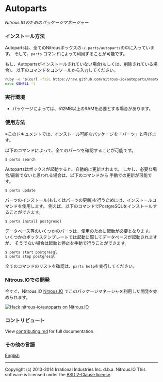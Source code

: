 # Autoparts
*Nitrous.IOのためのパッケージマネージャー*

### インストール方法

Autopartsは、全てのNitrousボックスの`~/.parts/autoparts`の中に入っています。
そして、`parts` コマンドによって利用することが可能です。

もし、Autopartsがインストールされていない場合(もしくは、削除されている場合)、
以下のコマンドをコンソールから入力してください。

```sh
ruby -e "$(curl -fsSL https://raw.github.com/nitrous-io/autoparts/master/setup.rb)"
exec $SHELL -l
```

### 実行環境

* パッケージによっては、512MB以上のRAMを必要とする場合があります。

### 使用方法
※このドキュメントでは、インストール可能なパッケージを「パーツ」と呼びます。

以下のコマンドによって、全てのパーツを確認することが可能です。

    $ parts search

Autopartsはボックスが起動すると、自動的に更新されます。
しかし、必要な場合/最新でないと思われる場合は、以下のコマンドから
手動での更新が可能です。

    $ parts update

パーツのインストール(もしくはパーツの更新)を行うためには、インストールコマンドを使用します。
例えば、以下のコマンドでPostgreSQLをインストールすることができます。

    $ parts install postgresql

データベース等のいくつかのパーツは、使用のために起動が必要となります。
いくつかのボックステンプレートでは起動に際してデータベースが起動されますが、
そうでない場合は起動と停止を手動で行うことができます。

    $ parts start postgresql
    $ parts stop postgresql

全てのコマンドのリストを確認は、`parts help`を実行してください。

### Nitrous.IOでの開発

今すぐ、Nitrous.IO
[Nitrous.IO](https://www.nitrous.io/?utm_source=github.com&utm_campaign=Autoparts&utm_medium=hackonnitrous)
でこのパッケージマネージャを利用した開発を始められます。

[![Hack nitrous-io/autoparts on Nitrous.IO](https://d3o0mnbgv6k92a.cloudfront.net/assets/hack-l-v1-3cc067e71372f6045e1949af9d96095b.png)](https://www.nitrous.io/hack_button?source=embed&runtime=rails&repo=nitrous-io%2Fautoparts&file_to_open=docs%2Fcontributing.md)

### コントリビュート

View [contributing.md](https://github.com/nitrous-io/autoparts/tree/master/docs/contributing.md) for full documentation.

### その他の言語

[English](https://github.com/action-io/autoparts/blob/master/README.md)

- - -
Copyright (c) 2013-2014 Irrational Industries Inc. d.b.a. Nitrous.IO
This software is licensed under the [BSD 2-Clause license](https://raw.github.com/nitrous-io/autoparts/master/LICENSE).
